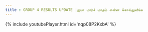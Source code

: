 ```yaml
---
title : GROUP 4 RESULTS UPDATE |ஐயா மார்ச் மாதம் என்ன சொல்லுவீங்க
---
```






{% include youtubePlayer.html id='nqp08P2KxbA' %}
